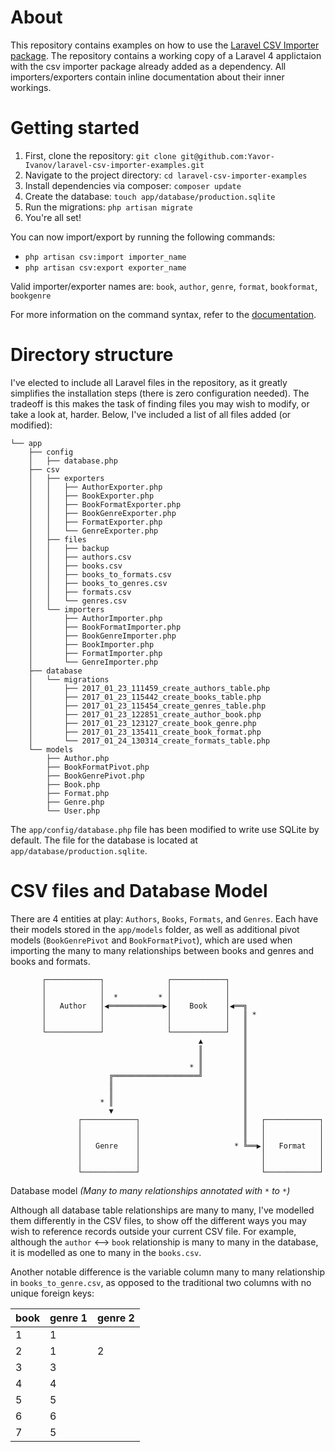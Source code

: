 # About
This repository contains examples on how to use the [Laravel CSV Importer package](https://github.com/dev-labs-bg/laravel-csv-importer). The repository contains a working copy of a Laravel 4 applictaion with the csv importer package already added as a dependency. All importers/exporters contain inline documentation about their inner workings.

# Getting started

1. First, clone the repository: `git clone git@github.com:Yavor-Ivanov/laravel-csv-importer-examples.git`
2. Navigate to the project directory: `cd laravel-csv-importer-examples`
3. Install dependencies via composer: `composer update`
4. Create the database: `touch app/database/production.sqlite`
5. Run the migrations: `php artisan migrate`
6. You're all set!

You can now import/export by running the following commands:
  - `php artisan csv:import importer_name`
  - `php artisan csv:export exporter_name`

Valid importer/exporter names are: `book`, `author`, `genre`, `format`, `bookformat`, `bookgenre`

For more information on the command syntax, refer to the [documentation](https://github.com/dev-labs-bg/laravel-csv-importer/blob/master/README.md#commands).

# Directory structure
I've elected to include all Laravel files in the repository, as it greatly simplifies the installation steps (there is zero configuration needed). The tradeoff is this makes the task of finding files you may wish to modify, or take a look at, harder. Below, I've included a list of all files added (or modified):
```
└── app
    ├── config
    │   ├── database.php
    ├── csv
    │   ├── exporters
    │   │   ├── AuthorExporter.php
    │   │   ├── BookExporter.php
    │   │   ├── BookFormatExporter.php
    │   │   ├── BookGenreExporter.php
    │   │   ├── FormatExporter.php
    │   │   └── GenreExporter.php
    │   ├── files
    │   │   ├── backup
    │   │   ├── authors.csv
    │   │   ├── books.csv
    │   │   ├── books_to_formats.csv
    │   │   ├── books_to_genres.csv
    │   │   ├── formats.csv
    │   │   └── genres.csv
    │   └── importers
    │       ├── AuthorImporter.php
    │       ├── BookFormatImporter.php
    │       ├── BookGenreImporter.php
    │       ├── BookImporter.php
    │       ├── FormatImporter.php
    │       └── GenreImporter.php
    ├── database
    │   └── migrations
    │       ├── 2017_01_23_111459_create_authors_table.php
    │       ├── 2017_01_23_115442_create_books_table.php
    │       ├── 2017_01_23_115454_create_genres_table.php
    │       ├── 2017_01_23_122851_create_author_book.php
    │       ├── 2017_01_23_123127_create_book_genre.php
    │       ├── 2017_01_23_135411_create_book_format.php
    │       └── 2017_01_24_130314_create_formats_table.php
    └── models
        ├── Author.php
        ├── BookFormatPivot.php
        ├── BookGenrePivot.php
        ├── Book.php
        ├── Format.php
        ├── Genre.php
        └── User.php
```
The `app/config/database.php` file has been modified to write use SQLite by default. The file for the database is located at `app/database/production.sqlite`.

# CSV files and Database Model
There are 4 entities at play: `Authors`, `Books`, `Formats`, and `Genres`. Each have their models stored in the `app/models` folder, as well as additional pivot models (`BookGenrePivot` and `BookFormatPivot`), which are used when importing the many to many relationships between books and genres and books and formats.

```
       ┌────────────┐              ┌────────────┐
       │            │              │            │
       │            │  *         * │            │
       │   Author   │◀════════════▶│    Book    │◀══╗
       │            │              │            │   ║ *
       │            │              │            │   ║
       └────────────┘              └────────────┘   ║
                                          ▲         ║
                                          ║         ║
                                          ║         ║
                                        * ║         ║
                      ╔═══════════════════╝         ║
                      ║                             ║
                      ║                             ║
                    * ║                             ║
                      ▼                             ║
               ┌────────────┐                       ║   ┌────────────┐
               │            │                       ║   │            │
               │            │                       ║   │            │
               │   Genre    │                     * ╚══▶│   Format   │
               │            │                           │            │
               │            │                           │            │
               └────────────┘                           └────────────┘
```
  Database model *(Many to many relationships annotated with* `*` *to* `*`*)*

Although all database table relationships are many to many, I've modelled them differently in the CSV files, to show off the different ways you may wish to reference records outside your current CSV file. For example, although the `author` <--> `book` relationship is many to many in the database, it is modelled as one to many in the `books.csv`.

Another notable difference is the variable column many to many relationship in `books_to_genre.csv`, as opposed to the traditional two columns with no unique foreign keys:

| book | genre 1 | genre 2 | 
|------|---------|---------| 
| 1    | 1       |         | 
| 2    | 1       | 2       | 
| 3    | 3       |         | 
| 4    | 4       |         | 
| 5    | 5       |         | 
| 6    | 6       |         | 
| 7    | 5       |         | 
